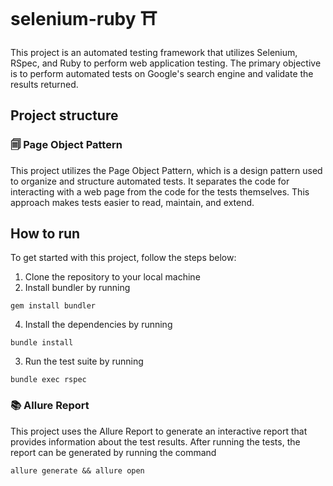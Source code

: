 # selenium-ruby ⛩️

This project is an automated testing framework that utilizes Selenium, RSpec, and Ruby to perform web application testing. The primary objective is to perform automated tests on Google's search engine and validate the results returned.

## Project structure
### 🗐 Page Object Pattern
This project utilizes the Page Object Pattern, which is a design pattern used to organize and structure automated tests. It separates the code for interacting with a web page from the code for the tests themselves. This approach makes tests easier to read, maintain, and extend.

## How to run
To get started with this project, follow the steps below:

1. Clone the repository to your local machine
2. Install bundler by running
```
gem install bundler
```
4. Install the dependencies by running   
```
bundle install
```
3. Run the test suite by running  
 ```
 bundle exec rspec
 ```

### 📚 Allure Report
This project uses the Allure Report to generate an interactive report that provides information about the test results. 
After running the tests, the report can be generated by running the command 
```
allure generate && allure open
```
